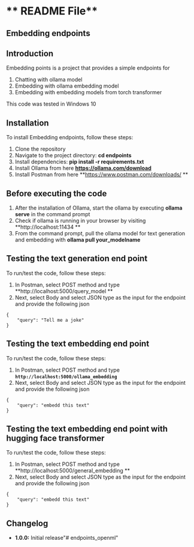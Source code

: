 # ** README File**

## **Embedding endpoints**

## **Introduction**
Embedding points is a project that provides a simple endpoints for 

1. Chatting with ollama model
2. Embedding with ollama embedding model
3. Embedding with embedding models from torch transformer 

This code was tested in Windows 10



## **Installation**

To install Embedding endpoints, follow these steps:

1. Clone the repository 
2. Navigate to the project directory: **cd endpoints**
3. Install dependencies: **pip install -r requirements.txt**
4. Install Ollama from here **https://ollama.com/download**
5. Install Postman from here **https://www.postman.com/downloads/ **

## **Before executing the code**

1. After the installation of Ollama, start the ollama by executing **ollama serve** in the command prompt
2. Check if ollama is running in your browser by visiting **http://localhost:11434 **
3. From the command prompt, pull the ollama model for text generation and embedding with **ollama pull your_modelname**

## **Testing the text generation end point**
To run/test the code, follow these steps:

1. In Postman,  select POST method and type **http://localhost:5000/query_model **
2. Next, select Body and select JSON type as the input for the endpoint and provide the following json 

```
{
    "query": "Tell me a joke"
}
```

## **Testing the text embedding end point**
To run/test the code, follow these steps:

1. In Postman,  select POST method and type **` http://localhost:5000/ollama_embedding `**
2. Next, select Body and select JSON type as the input for the endpoint and provide the following json 

```
{
    "query": "embedd this text"
}
```

## **Testing the text embedding end point with hugging face transformer**
To run/test the code, follow these steps:

1. In Postman,  select POST method and type **http://localhost:5000/general_embedding **
2. Next, select Body and select JSON type as the input for the endpoint and provide the following json 

```
{
    "query": "embedd this text"
}
```



## **Changelog**

- **1.0.0:** Initial release"# endpoints_openml" 
